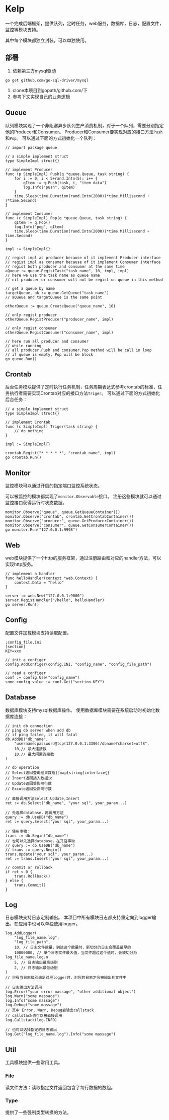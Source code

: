 # Kelp
一个完成后端框架，提供队列，定时任务，web服务，数据库，日志，配置文件，监控等模块支持。

其中每个模块都独立封装，可以单独使用。
## 部署

1. 依赖第三方mysql驱动
```
go get github.com/go-sql-driver/mysql
```
1. clone本项目到gopath/github.com/下
1. 参考下文实现自己的业务逻辑

## Queue
队列模块实现了一个非阻塞异步队列生产消费机制，对于一个队列，需要分别指定他的Producer和Consumer。
Producer和Consumer要实现对应的接口方法```Push```和```Pop```。
可以通过下面的方式初始化一个队列：
```
// import package queue

// a simple implement struct
type SimpleImpl struct{}

// implement Producer
func (p SimpleImpl) Push(q *queue.Queue, task string) {
	for i := 0; i < 5+rand.Intn(5); i++ {
		qItem := q.Push(task, i, "item data")
		log.Info("push", qItem)
	}
	time.Sleep(time.Duration(rand.Intn(2000))*time.Millisecond + 7*time.Second)
}

// implement Consumer
func (c SimpleImpl) Pop(q *queue.Queue, task string) {
	qItem := q.Pop()
	log.Info("pop", qItem)
	time.Sleep(time.Duration(rand.Intn(2000))*time.Millisecond + time.Second)
}

impl := SimpleImpl{}

// regist impl as producer because of it implement Producer interface
// regist impl as consumer because of it implement Consumer interface
// regist both producer and consumer at the same time
aQueue := queue.RegistTask("task_name", 10, impl, impl)
// here we use the task name as queue name
// nil producer or consumer will not be regist on queue in this method

// get a queue by name
targetQueue, ok := queue.GetQueue("task_name")
// aQueue and targetQueue is the same point

otherQueue := queue.CreateQueue("queue_name", 10)

// only regist producer
otherQueue.RegistProducer("producer_name", impl)

// only regist consumer
otherQueue.RegistConsumer("consumer_name", impl)

// here run all producer and consumer
// while running
// all producer.Push and consumer.Pop method will be call in loop
// if queue is empty, Pop will be block
go queue.Run()
```

## Crontab

后台任务模块提供了定时执行任务机制，任务周期表达式参考crontab的标准，任务执行者需要实现Crontab对应的接口方法```Triger```。
可以通过下面的方式初始化后台任务：
```
// a simple implement struct
type SimpleImpl struct{}

// implement Crontab
func (c SimpleImpl) Triger(task string) {
	// do nothing
}

impl := SimpleImpl{}

crontab.Regist("* * * * *", "crontab_name", impl)
go crontab.Run()
```

## Monitor

监控模块可以通过开启的指定端口监控系统状态。

可以被监控的模块都实现了```monitor.Observable```接口。
注册这些模块就可以通过监控接口获得运行时状态数据。
```
monitor.Observe("queue", queue.GetQueueContainer())
monitor.Observe("crontab", crontab.GetCrontabContainer())
monitor.Observe("producer", queue.GetProducerContainer())
monitor.Observe("consumer", queue.GetConsumerContainer())
go monitor.Run("127.0.0.1:9998")
```

## Web

web模块提供了一个http的服务框架，通过注册路由和对应的handler方法，可以实现http服务。
```
// implement a handler
func helloHandler(context *web.Context) {
	context.Data = "hello"
}

server := web.New("127.0.0.1:9000")
server.RegistHandler("/hello", helloHandler)
go server.Run()
```

## Config

配置文件加载模块支持读取配置。
```
;config_file.ini
[section]
KEY=xxx
```

```
// init a configer
config.AddConfiger(config.INI, "config_name", "config_file_path")

// read a configer
conf := config.Use("config_name")
some_config_value := conf.Get("section.KEY")
```

## Database

数据库模块支持mysql数据库操作。
使用数据库模块需要在系统启动时初始化数据库连接：
```
// init db connection
// ping db server when add db
// if ping failed, it will fatal
db.AddDB("db_name",
    "username:password@tcp(127.0.0.1:3306)/dbname?charset=utf8",
    10,// 最大连接数
    10,// 最大闲置连接数
)

// db operation
// Select返回查询结果数组[]map[string]interface{}
// Insert返回插入数据id
// Update返回受影响行数
// Excute返回受影响行数

// 直接调用方法Select,Update,Insert
ret := db.Select("db_name", "your sql", your_param...)

// 先选择database，再调用方法
query := db.UseDB("db_name")
ret := query.Select("your sql", your_param...)

// 使用事物：
trans := db.Begin("db_name")
// 也可以先选择database，在开启事物
// query := db.UseDB("db_name")
// trans := query.Begin()
trans.Update("your sql", your_param...)
ret := trans.Insert("your sql", your_param...)

// commit or rollback
if ret < 0 {
    trans.Rollback()
} else {
    trans.Commit()
}
```

## Log

日志模块支持日志定制输出。
本项目中所有模块日志都支持重定向到logger输出，在应用中也可以单独使用logger。
```
log.AddLogger(
    "log_file_name.log",
    "log_file_path",
    10, // 日志文件数量，到达这个数量时，新切分的日志会覆盖最早的
    10000000, // 单个日志文件最大值，当文件超过这个值时，会被切分为log_file_name.log.n
    5, // 日志输出最高级别
    2, // 日志输出最低级别
)
// 只有当日志级别满足对应logger时，对应的日志才会被输出到文件中

// 日志输出方法调用
log.Error("your error massage", "other additional object")
log.Warn("some massage")
log.Info("some massage")
log.Debug("some massage")
// 其中 Error, Warn, Debug会输出callstack
// callstack也可以被直接调用
log.Callstack(log.INFO)

// 也可以选择指定的日志输出
log.Get("log_file_name.log").Info("some massage")

```

## Util

工具模块提供一些常用工具。

### File

读文件方法：读取指定文件返回包含了每行数据的数组。

### Type

提供了一些强制类型转换的方法。
